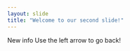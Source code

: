 ```yaml
---
layout: slide
title: "Welcome to our second slide!"
---
```

New info
Use the left arrow to go back!
